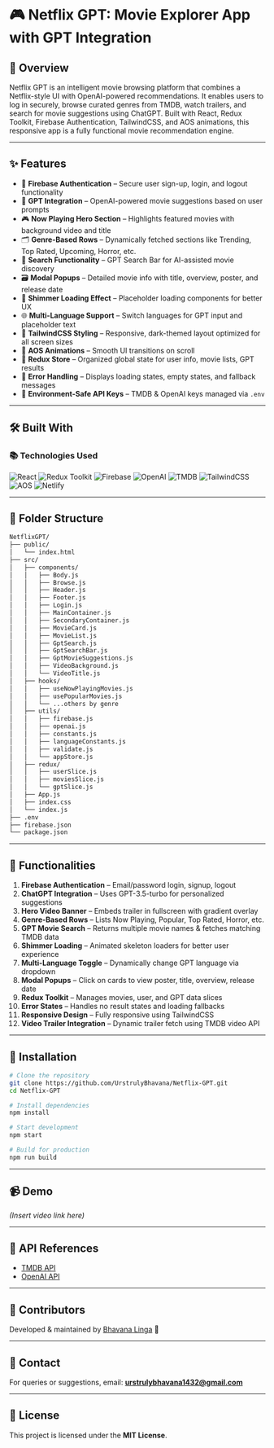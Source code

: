 # 🎮 Netflix GPT: Movie Explorer App with GPT Integration

## 🌟 Overview

Netflix GPT is an intelligent movie browsing platform that combines a Netflix-style UI with OpenAI-powered recommendations. It enables users to log in securely, browse curated genres from TMDB, watch trailers, and search for movie suggestions using ChatGPT. Built with React, Redux Toolkit, Firebase Authentication, TailwindCSS, and AOS animations, this responsive app is a fully functional movie recommendation engine.

---

## ✨ Features

- 🔐 **Firebase Authentication** – Secure user sign-up, login, and logout functionality
- 🧠 **GPT Integration** – OpenAI-powered movie suggestions based on user prompts
- 🎮 **Now Playing Hero Section** – Highlights featured movies with background video and title
- 🗂️ **Genre-Based Rows** – Dynamically fetched sections like Trending, Top Rated, Upcoming, Horror, etc.
- 🔎 **Search Functionality** – GPT Search Bar for AI-assisted movie discovery
- 🗃️ **Modal Popups** – Detailed movie info with title, overview, poster, and release date
- 🧱 **Shimmer Loading Effect** – Placeholder loading components for better UX
- 🌐 **Multi-Language Support** – Switch languages for GPT input and placeholder text
- 🎨 **TailwindCSS Styling** – Responsive, dark-themed layout optimized for all screen sizes
- 💫 **AOS Animations** – Smooth UI transitions on scroll
- 🔄 **Redux Store** – Organized global state for user info, movie lists, GPT results
- 🧾 **Error Handling** – Displays loading states, empty states, and fallback messages
- 📆 **Environment-Safe API Keys** – TMDB & OpenAI keys managed via `.env`

---

## 🛠️ Built With

### 📚 Technologies Used

![React](https://img.shields.io/badge/React-20232A?style=flat&logo=react&logoColor=61DAFB)
![Redux Toolkit](https://img.shields.io/badge/Redux--Toolkit-purple?style=flat)
![Firebase](https://img.shields.io/badge/Firebase-ffca28?style=flat&logo=firebase&logoColor=black)
![OpenAI](https://img.shields.io/badge/OpenAI-412991?style=flat&logo=openai&logoColor=white)
![TMDB](https://img.shields.io/badge/TMDB-01b4e4?style=flat&logoColor=white)
![TailwindCSS](https://img.shields.io/badge/TailwindCSS-06B6D4?style=flat&logo=tailwindcss&logoColor=white)
![AOS](https://img.shields.io/badge/AOS-Animations-green?style=flat)
![Netlify](https://img.shields.io/badge/Hosted_on-Netlify-00C7B7?style=flat)

---

## 📁 Folder Structure

```bash
NetflixGPT/
├── public/
│   └── index.html
├── src/
│   ├── components/
│   │   ├── Body.js
│   │   ├── Browse.js
│   │   ├── Header.js
│   │   ├── Footer.js
│   │   ├── Login.js
│   │   ├── MainContainer.js
│   │   ├── SecondaryContainer.js
│   │   ├── MovieCard.js
│   │   ├── MovieList.js
│   │   ├── GptSearch.js
│   │   ├── GptSearchBar.js
│   │   ├── GptMovieSuggestions.js
│   │   ├── VideoBackground.js
│   │   └── VideoTitle.js
│   ├── hooks/
│   │   ├── useNowPlayingMovies.js
│   │   ├── usePopularMovies.js
│   │   └── ...others by genre
│   ├── utils/
│   │   ├── firebase.js
│   │   ├── openai.js
│   │   ├── constants.js
│   │   ├── languageConstants.js
│   │   ├── validate.js
│   │   └── appStore.js
│   ├── redux/
│   │   ├── userSlice.js
│   │   ├── moviesSlice.js
│   │   └── gptSlice.js
│   ├── App.js
│   ├── index.css
│   └── index.js
├── .env
├── firebase.json
└── package.json
```

---

## 🧪 Functionalities

1. **Firebase Authentication** – Email/password login, signup, logout
2. **ChatGPT Integration** – Uses GPT-3.5-turbo for personalized suggestions
3. **Hero Video Banner** – Embeds trailer in fullscreen with gradient overlay
4. **Genre-Based Rows** – Lists Now Playing, Popular, Top Rated, Horror, etc.
5. **GPT Movie Search** – Returns multiple movie names & fetches matching TMDB data
6. **Shimmer Loading** – Animated skeleton loaders for better user experience
7. **Multi-Language Toggle** – Dynamically change GPT language via dropdown
8. **Modal Popups** – Click on cards to view poster, title, overview, release date
9. **Redux Toolkit** – Manages movies, user, and GPT data slices
10. **Error States** – Handles no result states and loading fallbacks
11. **Responsive Design** – Fully responsive using TailwindCSS
12. **Video Trailer Integration** – Dynamic trailer fetch using TMDB video API

---

## 🔧 Installation

```bash
# Clone the repository
git clone https://github.com/UrstrulyBhavana/Netflix-GPT.git
cd Netflix-GPT

# Install dependencies
npm install

# Start development
npm start

# Build for production
npm run build
```

---

## 📹 Demo

*(Insert video link here)*

---

## 🔑 API References

- [TMDB API](https://developer.themoviedb.org/docs)
- [OpenAI API](https://platform.openai.com/docs/)

---

## 👥 Contributors

Developed & maintained by [Bhavana Linga](https://github.com/UrstrulyBhavana) 🌸

---

## 📩 Contact

For queries or suggestions, email: **urstrulybhavana1432@gmail.com**

---

## 📄 License

This project is licensed under the **MIT License**.

